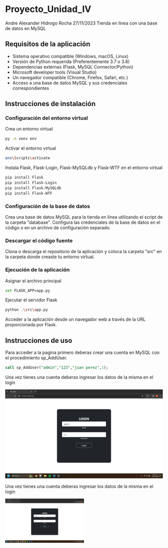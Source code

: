 # Proyecto_Unidad_IV
Andre Alexander Hidrogo Rocha 27/11/2023 Tienda en linea con una base de datos en MySQL

## Requisitos de la aplicación

* Sistema operativo compatible (Windows, macOS, Linux)
* Versión de Python requerida (Preferentemente 3.7 o 3.8)
* Dependencias externas (Flask, MySQL Connector/Python)
* Microsoft developer tools (Visual Studio)
* Un navegador compatible (Chrome, Firefox, Safari, etc.)
* Acceso a una base de datos MySQL y sus credenciales correspondientes

## Instrucciones de instalación

### Configuración del entorno virtual

Crea un entorno virtual
``` bash
py -m venv env
```

Activar el entorno virtual
``` bash
env\Scripts\activate
```

Instala Flask, Flask-Login, Flask-MySQLdb y Flask-WTF en el entorno virtual
``` bash
pip install Flask
pip install Flask-Login
pip install Flask-MySQLdb
pip install Flask-WTF
```

### Configuración de la base de datos

Crea una base de datos MySQL para la tienda en línea utilizando el script de la carpeta "database".
Configura las credenciales de la base de datos en el código o en un archivo de configuración separado.

### Descargar el código fuente

Clona o descarga el repositorio de la aplicación y coloca la carpeta "src" en la carpeta donde creaste tu entorno virtual.

### Ejecución de la aplicación

Asignar el archivo principal
``` bash
set FLASK_APP=app.py
```

Ejecutar el servidor Flask
``` bash
python .\src\app.py
```

Acceder a la aplicación desde un navegador web a través de la URL proporcionada por Flask.

## Instrucciones de uso

Para acceder a la pagina primero deberas crear una cuenta en MySQL con el procedimiento sp_AddUser.
``` sql
call sp_AddUser("admin","123","juan perez",1);
```

Una vez tienes una cuenta deberas ingresar los datos de la misma en el login

![Texto alternativo](https://github.com/andrehiro/Proyecto_Unidad_IV/blob/main/imagenes%20para%20el%20README/login.png?raw=true)

Una vez tienes una cuenta deberas ingresar los datos de la misma en el login

<img src="https://github.com/andrehiro/Proyecto_Unidad_IV/blob/main/imagenes%20para%20el%20README/login.png?raw=true" alt="Texto alternativo" width="50%" height="auto">

